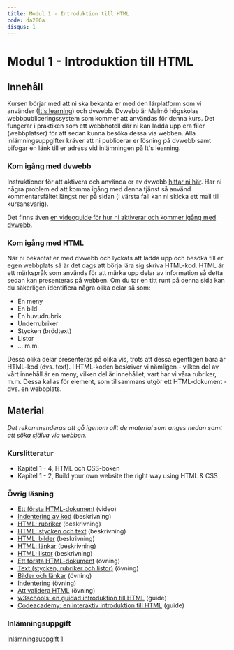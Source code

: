 ```yaml
---
title: Modul 1 - Introduktion till HTML
code: da280a
disqus: 1
---
```


# Modul 1 - Introduktion till HTML

## Innehåll

Kursen börjar med att ni ska bekanta er med den lärplatform som vi använder ([It's learning](https://mah.itslearning.com/Index.aspx)) och dvwebb. Dvwebb är Malmö högskolas webbpubliceringssystem som kommer att användas för denna kurs. Det fungerar i praktiken som ett webbhotell där ni kan ladda upp era filer (webbplatser) för att sedan kunna besöka dessa via webben. Alla inlämningsuppgifter kräver att ni publicerar er lösning på dvwebb samt bifogar en länk till er adress vid inlämningen på It's learning.

### Kom igång med dvwebb

Instruktioner för att aktivera och använda er av dvwebb [hittar ni här](http://ddwap.mah.se/dotnet/index.aspx). Har ni några problem ed att komma igång med denna tjänst så använd kommentarsfältet längst ner på sidan (i värsta fall kan ni skicka ett mail till kursansvarig).

Det finns även [en videoguide för hur ni aktiverar och kommer igång med dvwebb](/courses/da280a/material/m1_intro_dvwebb.html).

### Kom igång med HTML

När ni bekantat er med dvwebb och lyckats att ladda upp och besöka till er egen webbplats så är det dags att börja lära sig skriva HTML-kod. HTML är ett märkspråk som används för att märka upp delar av information så detta sedan kan presenteras på webben. Om du tar en titt runt på denna sida kan du säkerligen identifiera några olika delar så som:

* En meny
* En bild
* En huvudrubrik
* Underrubriker
* Stycken (brödtext)
* Listor
* ... m.m.

Dessa olika delar presenteras på olika vis, trots att dessa egentligen bara är HTML-kod (dvs. text). I HTML-koden beskriver vi nämligen - vilken del av vårt innehåll är en meny, vilken del är innehållet, vart har vi våra rubriker, m.m. Dessa kallas för element, som tillsammans utgör ett HTML-dokument - dvs. en webbplats.

## Material

_Det rekommenderas att gå igenom allt de material som anges nedan samt att söka själva via webben._

### Kurslitteratur

* Kapitel 1 - 4, HTML och CSS-boken
* Kapitel 1 - 2, Build your own website the right way using HTML & CSS

### Övrig läsning

* [Ett första HTML-dokument](/courses/da280a/material/m1_vid_first_html_document.html) (video)
* [Indentering av kod](/courses/da280a/material/m1_indentation.html) (beskrivning)
* [HTML: rubriker](/courses/da280a/material/m1_html_headings.html) (beskrivning)
* [HTML: stycken och text](/courses/da280a/material/m1_html_paragraphs_text.html) (beskrivning)
* [HTML: bilder](/courses/da280a/material/m1_html_images.html) (beskrivning)
* [HTML: länkar](/courses/da280a/material/m1_html_links.html) (beskrivning)
* [HTML: listor](/courses/da280a/material/m1_html_lists.html) (beskrivning)
* [Ett första HTML-dokument](/courses/da280a/material/m1_ex_first_html_document.html) (övning)
* [Text (stycken, rubriker och listor)](/courses/da280a/material/m1_ex_text.html) (övning)
* [Bilder och länkar](/courses/da280a/material/m1_ex_images_links.html) (övning)
* [Indentering](/courses/da280a/material/m1_ex_indentation.html) (övning)
* [Att validera HTML](/courses/da280a/material/m1_ex_validate_html.html) (övning)
* [w3schools: en guidad introduktion till HTML](http://www.w3schools.com/htmL/html_intro.asp) (guide)
* [Codeacademy: en interaktiv introduktion till HTML](https://www.codecademy.com/courses/html-one-o-one/0/1) (guide)

### Inlämningsuppgift

[Inlämningsuppgift 1](/courses/da280a/assignments/uppg1.html)

